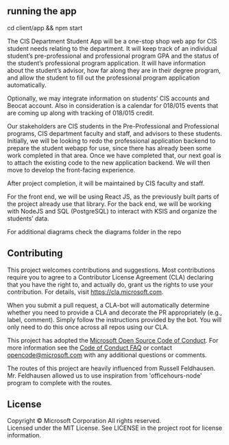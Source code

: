 ## running the app 
cd client/app && npm start 

The CIS Department Student App will be a one-stop shop web app for CIS student needs relating to the department. It will keep track of an individual student’s pre-professional and professional program GPA and the status of the student’s professional program application. It will have information about the student’s advisor, how far along they are in their degree program, and allow the student to fill out the professional program application automatically. 

Optionally, we may integrate information on students’ CIS accounts and Beocat account. Also in consideration is a calendar for 018/015 events that are coming up along with tracking of 018/015 credit. 

Our stakeholders are CIS students in the Pre-Professional and Professional programs, CIS department faculty and staff, and advisors to these students. Initially, we will be looking to redo the professional application backend to prepare the student webapp for use, since there has already been some work completed in that area. Once we have completed that, our next goal is to attach the existing code to the new application backend. We will then move to develop the front-facing experience.  

After project completion, it will be maintained by CIS faculty and staff. 

For the front end, we will be using React JS, as the previously built parts of the project already use that library. For the back end, we will be working with NodeJS and SQL (PostgreSQL) to interact with KSIS and organize the students’ data. 

For additional diagrams check the diagrams folder in the repo

## Contributing

This project welcomes contributions and suggestions.  Most contributions require you to agree to a
Contributor License Agreement (CLA) declaring that you have the right to, and actually do, grant us
the rights to use your contribution. For details, visit https://cla.microsoft.com.

When you submit a pull request, a CLA-bot will automatically determine whether you need to provide
a CLA and decorate the PR appropriately (e.g., label, comment). Simply follow the instructions
provided by the bot. You will only need to do this once across all repos using our CLA.

This project has adopted the [Microsoft Open Source Code of Conduct](https://opensource.microsoft.com/codeofconduct/).
For more information see the [Code of Conduct FAQ](https://opensource.microsoft.com/codeofconduct/faq/) or
contact [opencode@microsoft.com](mailto:opencode@microsoft.com) with any additional questions or comments.

The routes of this project are heavily influenced from Russell Feldhausen. Mr. Feldhausen allowed us to use inspiration from 'officehours-node' program to complete with the routes.

## License

Copyright © Microsoft Corporation All rights reserved.<br />
Licensed under the MIT License. See LICENSE in the project root for license information.
